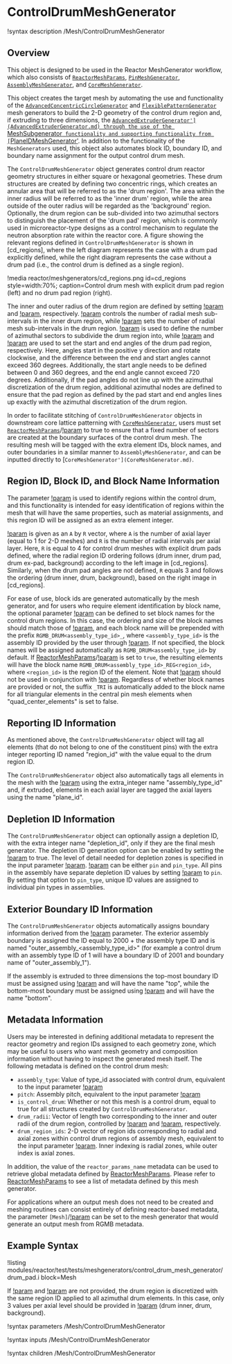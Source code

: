 # ControlDrumMeshGenerator

!syntax description /Mesh/ControlDrumMeshGenerator

## Overview

This object is designed to be used in the Reactor MeshGenerator workflow, which also consists of [`ReactorMeshParams`](ReactorMeshParams.md), [`PinMeshGenerator`](PinMeshGenerator.md), [`AssemblyMeshGenerator`](AssemblyMeshGenerator.md), and [`CoreMeshGenerator`](CoreMeshGenerator.md).

This object creates the target mesh by automating the use and functionality of the [`AdvancedConcentricCircleGenerator`](AdvancedConcentricCircleGenerator.md) and [`FlexiblePatternGenerator`](FlexiblePatternGenerator.md) mesh generators to build the 2-D geometry of the control drum region and, if extruding to three dimensions, the [`AdvancedExtruderGenerator'](AdvancedExtruderGenerator.md) through the use of the `MeshSubgenerator` functionality and supporting functionality from [`PlaneIDMeshGenerator'](PlaneIDMeshGenerator.md). In addition to the functionality of the `MeshGenerators` used, this object also automates block ID, boundary ID, and boundary name assignment for the output control drum mesh.

The `ControlDrumMeshGenerator` object generates control drum reactor geometry structures in either square or hexagonal geometries. These drum structures are created by defining two concentric rings, which creates an annular area that will be referred to as the 'drum region'. The area within the inner radius will be referred to as the 'inner drum' region, while the area outside of the outer radius will be regarded as the 'background' region. Optionally, the drum region can be sub-divided into two azimuthal sectors to distinguish the placement of the 'drum pad' region, which is commonly used in microreactor-type designs as a control mechanism to regulate the neutron absorption rate within the reactor core. A figure showing the relevant regions defined in `ControlDrumMeshGenerator` is shown in [cd_regions], where the left diagram represents the case with a drum pad explicitly defined, while the right diagram represents the case without a drum pad (i.e., the control drum is defined as a single region).

!media reactor/meshgenerators/cd_regions.png id=cd_regions style=width:70%; caption=Control drum mesh with explicit drum pad region (left) and no drum pad region (right).

The inner and outer radius of the drum region are defined by setting [!param](/Mesh/ControlDrumMeshGenerator/drum_inner_radius) and [!param](/Mesh/ControlDrumMeshGenerator/drum_outer_radius), respectively. [!param](/Mesh/ControlDrumMeshGenerator/drum_inner_intervals) controls the number of radial mesh sub-intervals in the inner drum region, while [!param](/Mesh/ControlDrumMeshGenerator/drum_intervals) sets the number of radial mesh sub-intervals in the drum region. [!param](/Mesh/ControlDrumMeshGenerator/num_azimuthal_sectors) is used to define the number of azimuthal sectors to subdivide the drum region into, while [!param](/Mesh/ControlDrumMeshGenerator/pad_start_angle) and [!param](/Mesh/ControlDrumMeshGenerator/pad_end_angle) are used to set the start and end angles of the drum pad region, respectively. Here, angles start in the positive y direction and rotate clockwise, and the difference between the end and start angles cannot exceed 360 degrees. Additionally, the start angle needs to be defined between 0 and 360 degrees, and the end angle cannot exceed 720 degrees. Additionally, if the pad angles do not line up with the azimuthal discretization of the drum region, additional azimuthal nodes are defined to ensure that the pad region as defined by the pad start and end angles lines up exactly with the azimuthal discretization of the drum region.

In order to facilitate stitching of `ControlDrumMeshGenerator` objects in downstream core lattice patterning with [`CoreMeshGenerator`](CoreMeshGenerator.md), users must set [`ReactorMeshParams`](ReactorMeshParams.md)/[!param](/Mesh/ReactorMeshParams/flexible_assembly_stitching) to true to ensure that a fixed number of sectors are created at the boundary surfaces of the control drum mesh. The resulting mesh will be tagged with the extra element IDs, block names, and outer boundaries in a similar manner to `AssemblyMeshGenerator`, and can be inputted directly to [`CoreMeshGenerator'](CoreMeshGenerator.md)`.

## Region ID, Block ID, and Block Name Information

The parameter [!param](/Mesh/ControlDrumMeshGenerator/region_ids) is used to identify regions within the control drum, and this functionality is intended for easy identification of regions within the mesh that will have the same properties, such as material assignments, and this region ID will be assigned as an extra element integer.

[!param](/Mesh/ControlDrumMeshGenerator/region_ids) is given as an `A` by `R` vector, where `A` is the number of axial layer (equal to 1 for 2-D meshes) and `R` is the number of radial intervals per axial layer. Here, `R` is equal to 4 for control drum meshes with explicit drum pads defined, where the radial region ID ordering follows (drum inner, drum pad, drum ex-pad, background) according to the left image in [cd_regions]. Similarly, when the drum pad angles are not defined, `R` equals 3 and follows the ordering (drum inner, drum, background), based on the right image in [cd_regions].

For ease of use, block ids are generated automatically by the mesh generator, and for users who require element identification by block name, the optional parameter [!param](/Mesh/ControlDrumMeshGenerator/block_names) can be defined to set block names for the control drum regions. In this case, the ordering and size of the block names should match those of [!param](/Mesh/ControlDrumMeshGenerator/region_ids), and each block name will be prepended with the prefix `RGMB_DRUM<assembly_type_id>_`, where `<assembly_type_id>` is the assembly ID provided by the user through [!param](/Mesh/ControlDrumMeshGenerator/assembly_type). If not specified, the block names will be assigned automatically as `RGMB_DRUM<assembly_type_id>` by default. If [ReactorMeshParams](ReactorMeshParams.md)/[!param](/Mesh/ReactorMeshParams/region_id_as_block_name) is set to `true`, the resulting elements will have the block name `RGMB_DRUM<assembly_type_id>_REG<region_id>`, where `<region_id>` is the region ID of the element. Note that [!param](/Mesh/ReactorMeshParams/region_id_as_block_name) should not be used in conjunction with [!param](/Mesh/ControlDrumMeshGenerator/block_names). Regardless of whether block names are provided or not, the suffix `_TRI` is automatically added to the block name for all triangular elements in the central pin mesh elements when "quad_center_elements" is set to false.

## Reporting ID Information

As mentioned above, the `ControlDrumMeshGenerator` object will tag all elements (that do not belong to one of the constituent pins) with the extra integer reporting ID named "region_id" with the value equal to the drum region ID.

The `ControlDrumMeshGenerator` object also automatically tags all elements in the mesh with the [!param](/Mesh/ControlDrumMeshGenerator/assembly_type) using the extra_integer name "assembly_type_id" and, if extruded, elements in each axial layer are tagged the axial layers using the name "plane_id".

## Depletion ID Information

The `ControlDrumMeshGenerator` object can optionally assign a depletion ID, with the extra integer name "depletion_id", only if they are the final mesh generator.
The depletion ID generation option can be enabled by setting the  [!param](/Mesh/ControlDrumMeshGenerator/generate_depletion_id) to true.
The level of detail needed for depletion zones is specified in the input parameter [!param](/Mesh/ControlDrumMeshGenerator/depletion_id_type).
[!param](/Mesh/ControlDrumMeshGenerator/depletion_id_type) can be either `pin` and `pin_type`.
All pins in the assembly have separate depletion ID values by setting [!param](/Mesh/ControlDrumMeshGenerator/depletion_id_type) to `pin`.
By setting that option to `pin_type`, unique ID values are assigned to individual pin types in assemblies.

## Exterior Boundary ID Information

The `ControlDrumMeshGenerator` objects automatically assigns boundary information derived from the [!param](/Mesh/ControlDrumMeshGenerator/assembly_type) parameter. The exterior assembly boundary is assigned the ID equal to 2000 + the assembly type ID and is named "outer_assembly_<assembly_type_id>" (for example a control drum with an assembly type ID of 1 will have a boundary ID of 2001 and boundary name of "outer_assembly_1").

If the assembly is extruded to three dimensions the top-most boundary ID must be assigned using [!param](/Mesh/ReactorMeshParams/top_boundary_id) and will have the name "top", while the bottom-most boundary must be assigned using [!param](/Mesh/ReactorMeshParams/bottom_boundary_id) and will have the name "bottom".

## Metadata Information

Users may be interested in defining additional metadata to represent the reactor geometry and region IDs assigned to each geometry zone, which may be useful to users who want mesh geometry and composition information without having to inspect the generated mesh itself. The following metadata is defined on the control drum mesh:

- `assembly_type`: Value of type_id associated with control drum, equivalent to the input parameter [!param](/Mesh/ControlDrumMeshGenerator/assembly_type)
- `pitch`: Assembly pitch, equivalent to the input parameter [!param](/Mesh/ReactorMeshParams/assembly_pitch)
- `is_control_drum`: Whether or not this mesh is a control drum, equal to true for all structures created by `ControlDrumMeshGenerator`.
- `drum_radii`: Vector of length two corresponding to the inner and outer radii of the drum region, controlled by [!param](/Mesh/ControlDrumMeshGenerator/drum_inner_radius) and [!param](/Mesh/ControlDrumMeshGenerator/drum_outer_radius), respectively.
- `drum_region_ids`: 2-D vector of region ids corresponding to radial and axial zones within control drum regions of assembly mesh, equivalent to the input parameter [!param](/Mesh/ControlDrumMeshGenerator/region_ids). Inner indexing is radial zones, while outer index is axial zones.

In addition, the value of the `reactor_params_name` metadata can be used to retrieve global metadata defined by [ReactorMeshParams](ReactorMeshParams.md). Please refer to [ReactorMeshParams](ReactorMeshParams.md) to see a list of metadata defined by this mesh generator.

For applications where an output mesh does not need to be created and meshing routines can consist entirely of defining reactor-based metadata, the parameter `[Mesh]`/[!param](/Mesh/MeshGeneratorMesh/data_driven_generator) can be set to the mesh generator that would generate an output mesh from RGMB metadata.

## Example Syntax

!listing modules/reactor/test/tests/meshgenerators/control_drum_mesh_generator/drum_pad.i block=Mesh

If [!param](/Mesh/ControlDrumMeshGenerator/pad_start_angle) and [!param](/Mesh/ControlDrumMeshGenerator/pad_end_angle) are not provided, the drum region is discretized with the same region ID applied to all azimuthal drum elements. In this case, only 3 values per axial level should be provided in [!param](/Mesh/ControlDrumMeshGenerator/region_ids) (drum inner, drum, background).

!syntax parameters /Mesh/ControlDrumMeshGenerator

!syntax inputs /Mesh/ControlDrumMeshGenerator

!syntax children /Mesh/ControlDrumMeshGenerator
